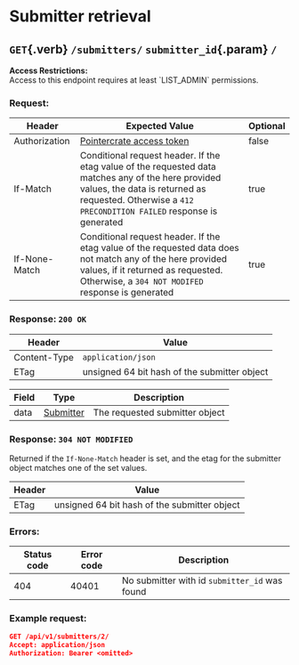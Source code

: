 <div class='panel fade js-scroll-anim' data-anim='fade'>

# Submitter retrieval

## `GET`{.verb} `/submitters/` `submitter_id`{.param} `/`

<div class='info-dark-grey'>
<b>Access Restrictions:</b><br>
Access to this endpoint requires at least `LIST_ADMIN` permissions.
</div>

### Request:

| Header        | Expected Value                                                                                                                                                                                              | Optional |
| ------------- | ----------------------------------------------------------------------------------------------------------------------------------------------------------------------------------------------------------- | -------- |
| Authorization | [Pointercrate access token](/documentation/#access-tokens)                                                                                                                                                  | false    |
| If-Match      | Conditional request header. If the etag value of the requested data matches any of the here provided values, the data is returned as requested. Otherwise a `412 PRECONDITION FAILED` response is generated | true     |
| If-None-Match | Conditional request header. If the etag value of the requested data does not match any of the here provided values, if it returned as requested. Otherwise, a `304 NOT MODIFED` response is generated       | true     |

### Response: `200 OK`

| Header       | Value                                       |
| ------------ | ------------------------------------------- |
| Content-Type | `application/json`                          |
| ETag         | unsigned 64 bit  hash of the submitter object |

| Field | Type                                           | Description                    |
| ----- | ---------------------------------------------- | ------------------------------ |
| data  | [Submitter](/documentation/objects/#submitter) | The requested submitter object |

### Response: `304 NOT MODIFIED`

Returned if the `If-None-Match` header is set, and the etag for the submitter object matches one of the set values.

| Header | Value                                       |
| ------ | ------------------------------------------- |
| ETag   | unsigned 64 bit  hash of the submitter object |

### Errors:

| Status code | Error code | Description                                   |
| ----------- | ---------- | --------------------------------------------- |
| 404         | 40401      | No submitter with id `submitter_id` was found |

### Example request:

```json
GET /api/v1/submitters/2/
Accept: application/json
Authorization: Bearer <omitted>
```

</div>
